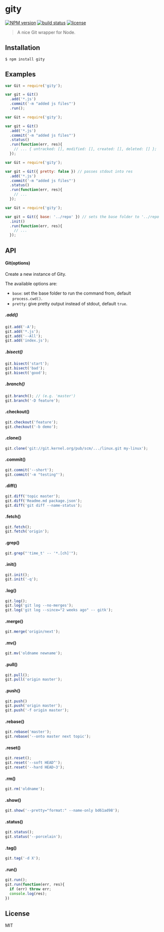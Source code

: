 
# gity
[![NPM version][npm-image]][npm-url]
[![build status][circle-image]][circle-url]
[![license][license-image]][license-url]

> A nice Git wrapper for Node.

## Installation

    $ npm install gity

## Examples

```js
var Git = require('gity');

var git = Git()
  .add('*.js')
  .commit('-m "added js files"')
  .run();
```

```js
var Git = require('gity');

var git = Git()
  .add('*.js')
  .commit('-m "added js files"')
  .status()
  .run(function(err, res){
    // ... { untracked: [], modified: [], created: [], deleted: [] };
  });
```

```js
var Git = require('gity');

var git = Git({ pretty: false }) // passes stdout into res
  .add('*.js')
  .commit('-m "added js files"')
  .status()
  .run(function(err, res){
    // ...
  });
```

```js
var Git = require('gity');

var git = Git({ base: '../repo' }) // sets the base folder to '../repo'
  .init()
  .run(function(err, res){
    // ...
  });
```

## API

#### Git(options)

Create a new instance of Gity.

The available options are:

- `base`: set the base folder to run the command from, default `process.cwd()`.
- `pretty`: give pretty output instead of stdout, default `true`.

##### .add()

```js
git.add('-A');
git.add('*.js');
git.add('--All');
git.add('index.js');
```

##### .bisect()

```js
git.bisect('start');
git.bisect('bad');
git.bisect('good');
```

##### .branch()

```js
git.branch(); // (e.g. 'master')
git.branch('-D feature');
```

#### .checkout()

```js
git.checkout('feature');
git.checkout('-b demo');
```

#### .clone()

```js
git.clone('git://git.kernel.org/pub/scm/.../linux.git my-linux');
```

#### .commit()

```js
git.commit('--short');
git.commit('-m "testing"');
```

#### .diff()

```js
git.diff('topic master');
git.diff('Readme.md package.json');
git.diff('git diff --name-status');
```

#### .fetch()

```js
git.fetch();
git.fetch('origin');
```

#### .grep()

```js
git.grep("'time_t' -- '*.[ch]'");
```

#### .init()

```js
git.init();
git.init('-q');
```

#### .log()

```js
git.log();
git.log('git log --no-merges');
git.log('git log --since="2 weeks ago" -- gitk');
```

#### .merge()

```js
git.merge('origin/next');
```

#### .mv()

```js
git.mv('oldname newname');
```

#### .pull()

```js
git.pull();
git.pull('origin master');
```

#### .push()

```js
git.push()
git.push('origin master');
git.push('-f origin master');
```

#### .rebase()

```js
git.rebase('master');
git.rebase('--onto master next topic');
```

#### .reset()

```js
git.reset();
git.reset('--soft HEAD^');
git.reset('--hard HEAD~3');
```

#### .rm()

```js
git.rm('oldname');
```

#### .show()

```js
git.show('--pretty="format:" --name-only bd61ad98');
```

#### .status()

```js
git.status();
git.status('--porcelain');
```

#### .tag()

```js
git.tag('-d X');
```

#### .run()

```js
git.run();
git.run(function(err, res){
  if (err) throw err;
  console.log(res);
})
```

## License

MIT

[npm-image]: https://img.shields.io/npm/v/gity.svg?style=flat-square
[npm-url]: https://npmjs.org/package/gity
[circle-image]: https://img.shields.io/circleci/project/stevenmiller888/gity.svg
[circle-url]: https://circleci.com/gh/stevenmiller888/gity
[license-image]: https://img.shields.io/packagist/l/stevenmiller888/gity.svg
[license-url]: https://tldrlegal.com/license/mit-license